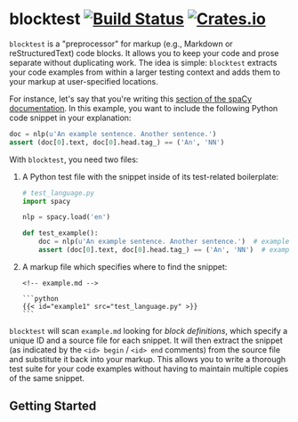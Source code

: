 # blocktest [![Build Status](https://travis-ci.org/errata-ai/blocktest.svg?branch=master)](https://travis-ci.org/errata-ai/blocktest) [![Crates.io](https://img.shields.io/crates/v/blocktest.svg)](https://crates.io/crates/blocktest)

`blocktest` is a "preprocessor" for markup (e.g., Markdown or reStructuredText) code blocks. It allows you to keep your code and prose separate without duplicating work. The idea is simple: `blocktest` extracts your code examples from within a larger testing context and adds them to your markup at user-specified locations.

For instance, let's say that you're writing this [section of the spaCy documentation](https://spacy.io/api/language#call). In this example, you want to include the following Python code snippet in your explanation:

```python
doc = nlp(u'An example sentence. Another sentence.')
assert (doc[0].text, doc[0].head.tag_) == ('An', 'NN')
```

With `blocktest`, you need two files:

1. A Python test file with the snippet inside of its test-related boilerplate:

    ```python
    # test_language.py
    import spacy

    nlp = spacy.load('en')

    def test_example():
        doc = nlp(u'An example sentence. Another sentence.')  # example1 begin
        assert (doc[0].text, doc[0].head.tag_) == ('An', 'NN')  # example1 end
     ```
 2. A markup file which specifies where to find the snippet:
 
     ````
     <!-- example.md -->

     ```python
     {{< id="example1" src="test_language.py" >}}
     ```
     ````
     
  `blocktest` will scan `example.md` looking for *block definitions*, which specify a unique ID and a source file for each snippet. It will then extract the snippet (as indicated by the `<id> begin` / `<id> end` comments) from the source file and substitute it back into your markup. This allows you to write a thorough test suite for your code examples without having to maintain multiple copies of the same snippet.

## Getting Started

